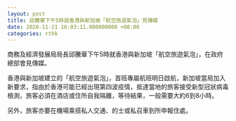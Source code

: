```yaml
---
layout: post
title: 邱騰華下午5時就香港與新加坡「航空旅遊氣泡」見傳媒
date: 2020-11-21 16:03:11.000000000 +08:00
categories: rthk
---
```


商務及經濟發展局局長邱騰華下午5時就香港與新加坡「航空旅遊氣泡」，在政府總部會見傳媒。

香港與新加坡建立的「航空旅遊氣泡」，首班專屬航班明日啟航，新加坡當局加入新要求，指由於香港可能已經出現第四波疫情，抵達當地的旅客接受新型冠狀病毒檢測，旅客必須在酒店或住所自我隔離，等待結果，一般需要大約6到8小時。

另外，旅客亦要在機場乘搭私人交通、的士或私召車到所申報住處。
